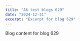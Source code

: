 ```yaml
---
title: "Ak test blogs 629"
date: "2024-12-31"
excerpt: "Excerpt for blog 629"
---
```


Blog content for blog 629